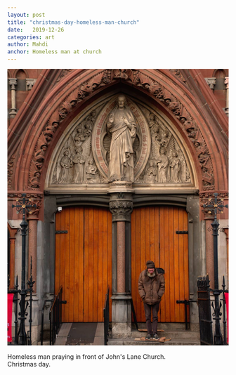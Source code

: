 ```yaml
---
layout: post
title: "christmas-day-homeless-man-church"
date:   2019-12-26
categories: art
author: Mahdi
anchor: Homeless man at church
---
```


![christmas-day-homeless-man-church](/img/arts/christmas-day-homeless-man-church.jpg)

<span class='image-details'>
Homeless man praying in front of John's Lane Church.<br/>
Christmas day. 
</span>
